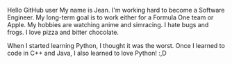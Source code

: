 Hello GitHub user
My name is Jean.
I'm working hard to become a Software Engineer.
My long-term goal is to work either for a Formula One team or Apple.
My hobbies are watching anime and simracing.
I hate bugs and frogs.
I love pizza and bitter chocolate.

When I started learning Python, I thought it was the worst. Once I learned to code in C++ and Java, I also learned to love Python! :,D
